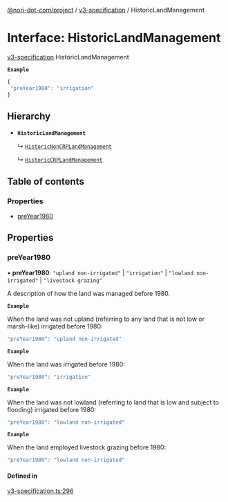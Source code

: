 [@nori-dot-com/project](../README.md) / [v3-specification](../modules/v3_specification.md) / HistoricLandManagement

# Interface: HistoricLandManagement

[v3-specification](../modules/v3_specification.md).HistoricLandManagement

**`Example`**

```js
{
 "preYear1980": "irrigation"
}
```

## Hierarchy

- **`HistoricLandManagement`**

  ↳ [`HistoricNonCRPLandManagement`](v3_specification.HistoricNonCRPLandManagement.md)

  ↳ [`HistoricCRPLandManagement`](v3_specification.HistoricCRPLandManagement.md)

## Table of contents

### Properties

- [preYear1980](v3_specification.HistoricLandManagement.md#preyear1980)

## Properties

### preYear1980

• **preYear1980**: ``"upland non-irrigated"`` \| ``"irrigation"`` \| ``"lowland non-irrigated"`` \| ``"livestock grazing"``

A description of how the land was managed before 1980.

**`Example`**

<caption>When the land was not upland (referring to any land that is not low or marsh-like) irrigated before 1980:</caption>

```js
"preYear1980": "upland non-irrigated"
```

**`Example`**

<caption>When the land was irrigated before 1980:</caption>

```js
"preYear1980": "irrigation"
```

**`Example`**

<caption>When the land was not lowland (referring to land that is low and subject to flooding) irrigated before 1980:</caption>

```js
"preYear1980": "lowland non-irrigated"
```

**`Example`**

<caption>When the land employed livestock grazing before 1980:</caption>

```js
"preYear1980": "lowland non-irrigated"
```

#### Defined in

[v3-specification.ts:296](https://github.com/nori-dot-eco/nori-dot-com/blob/9000427/packages/project/src/v3-specification.ts#L296)
